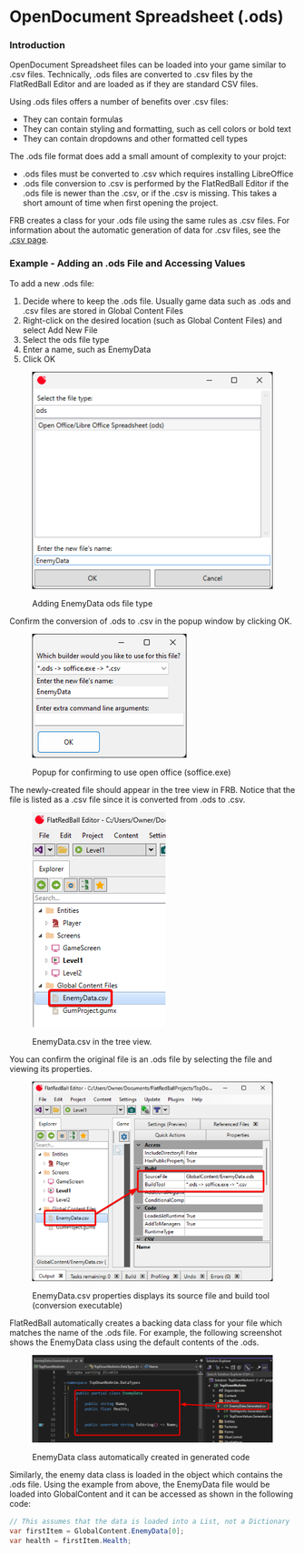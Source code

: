 # OpenDocument Spreadsheet (.ods)

### Introduction

OpenDocument Spreadsheet files can be loaded into your game similar to .csv files. Technically, .ods files are converted to .csv files by the FlatRedBall Editor and are loaded as if they are standard CSV files.

Using .ods files offers a number of benefits over .csv files:

* They can contain formulas
* They can contain styling and formatting, such as cell colors or bold text
* They can contain dropdowns and other formatted cell types

The .ods file format does add a small amount of complexity to your projct:

* .ods files must be converted to .csv which requires installing LibreOffice
* .ods file conversion to .csv is performed by the FlatRedBall Editor if the .ods file is newer than the .csv, or if the .csv is missing. This takes a short amount of time when first opening the project.

FRB creates a class for your .ods file using the same rules as .csv files. For information about the automatic generation of data for .csv files, see the [.csv page](glue-reference-csv/).

### Example - Adding an .ods File and Accessing Values

To add a new .ods file:

1. Decide where to keep the .ods file. Usually game data such as .ods and .csv files are stored in Global Content Files
2. Right-click on the desired location (such as Global Content Files) and select Add New File
3. Select the ods file type
4. Enter a name, such as EnemyData
5. Click OK

<figure><img src="../../.gitbook/assets/image (319).png" alt=""><figcaption><p>Adding EnemyData ods file type</p></figcaption></figure>

Confirm the conversion of .ods to .csv in the popup window by clicking OK.

<figure><img src="../../.gitbook/assets/image (320).png" alt=""><figcaption><p>Popup for confirming to use open office (soffice.exe)</p></figcaption></figure>

The newly-created file should appear in the tree view in FRB. Notice that the file is listed as a .csv file since it is converted from .ods to .csv.

<figure><img src="../../.gitbook/assets/image (321).png" alt=""><figcaption><p>EnemyData.csv in the tree view.</p></figcaption></figure>

You can confirm the original file is an .ods file by selecting the file and viewing its properties.

<figure><img src="../../.gitbook/assets/image (322).png" alt=""><figcaption><p>EnemyData.csv properties displays its source file and build tool (conversion executable)</p></figcaption></figure>

FlatRedBall automatically creates a backing data class for your file which matches the name of the .ods file. For example, the following screenshot shows the EnemyData class using the default contents of the .ods.

<figure><img src="../../.gitbook/assets/image (323).png" alt=""><figcaption><p>EnemyData class automatically created in generated code</p></figcaption></figure>

Similarly, the enemy data class is loaded in the object which contains the .ods file. Using the example from above, the EnemyData file would be loaded into GlobalContent and it can be accessed as shown in the following code:

```csharp
// This assumes that the data is loaded into a List, not a Dictionary
var firstItem = GlobalContent.EnemyData[0];
var health = firstItem.Health;
```
